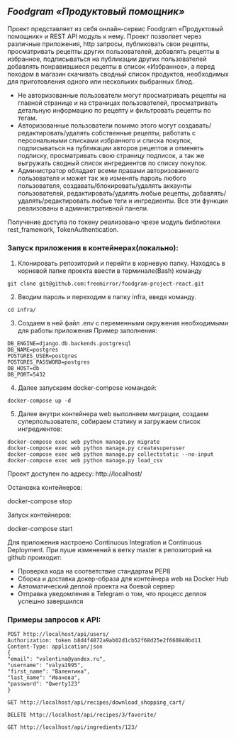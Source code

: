 
## _Foodgram «Продуктовый помощник»_
Проект представляет из себя онлайн-сервис Foodgram «Продуктовый помощник» и REST API модуль к нему.
Проект позволяет через различные приложения, http запросы, публиковать свои рецепты, просматривать рецепты других пользователей, добавлять рецепты в избранное, подписываться на публикации других пользователей добавлять понравившиеся рецепты в список «Избранное», а перед походом в магазин скачивать сводный список продуктов, необходимых для приготовления одного или нескольких выбранных блюд.

- Не авторизованные пользователи могут просматривать рецепты на главной странице и на страницах пользователей, просматривать детальную информацию по рецепту и фильтровать рецепты по тегам.
- Авторизованные пользователи помимо этого могут создавать/редактировать/удалять собственные рецепты, работать с персональными списками избранного и списка покупок, подписываться на публикации авторов рецептов и отменять подписку, просматривать свою страницу подписок, а так же выгружать сводный список ингредиентов по списку покупок.
- Администратор обладает всеми правами авторизованного пользователя и может так же изменять пароль любого пользователя, создавать/блокировать/удалять аккаунты пользователей, редактировать/удалять любые рецепты, добавлять/удалять/редактировать любые теги и ингредиенты. Все эти функции реализованы в административной панели.

Получение доступа по токену реализовано чрезе модуль библиотеки rest_framework, TokenAuthentication.

### Запуск приложения в контейнерах(локально):

1) Клонировать репозиторий и перейти в корневую папку.
Находясь в корневой папке проекта ввести в терминале(Bash) команду
```
git clone git@github.com:freemirror/foodgram-project-react.git
```
2) Вводим пароль и переходим в папку infra, введя команду.
```
cd infra/
```
3) Создаем в ней файл .env с переменными окружения необходимыми для работы приложения
Пример заполнения:
```
DB_ENGINE=django.db.backends.postgresql
DB_NAME=postgres
POSTGRES_USER=postgres
POSTGRES_PASSWORD=postgres
DB_HOST=db
DB_PORT=5432
```

4) Далее запускаем docker-compose командой:
```
docker-compose up -d
```

5) Далее внутри контейнера web выполняем миграции, создаем суперпользователя, собираем статику и загружаем список ингредиентов:
```
docker-compose exec web python manage.py migrate
docker-compose exec web python manage.py createsuperuser
docker-compose exec web python manage.py collectstatic --no-input 
docker-compose exec web python manage.py load_csv
```

Проект доступен по адресу: 
http://localhost/

Остановка контейнеров:

docker-compose stop

Запуск контейнеров:

docker-compose start


Для приложения настроено Continuous Integration и Continuous Deployment.
При пуше изменений в ветку master в репозиторий на github проиходит:
- Проверка кода на соответствие стандартам PEP8
- Сборка и доставка докер-образа для контейнера web на Docker Hub
- Автоматический деплой проекта на боевой сервер
- Отправка уведомления в Telegram о том, что процесс деплоя успешно завершился

### Примеры запросов к API:
```
POST http://localhost/api/users/
Authorization: token b8d4f4872a9ab02d1cb52f68d25e2f660840bd11
Content-Type: application/json
{
"email": "valentina@yandex.ru",
"username": "valya1995",
"first_name": "Валентина",
"last_name": "Иванова",
"password": "Qwerty123"
}
```
```
GET http://localhost/api/recipes/download_shopping_cart/
```
```
DELETE http://localhost/api/recipes/3/favorite/
```
```
GET http://localhost/api/ingredients/123/
```